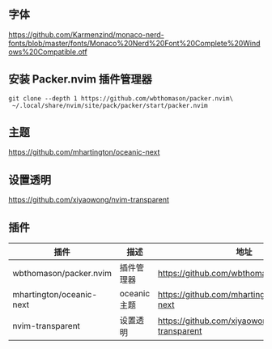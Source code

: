 ## 字体
https://github.com/Karmenzind/monaco-nerd-fonts/blob/master/fonts/Monaco%20Nerd%20Font%20Complete%20Windows%20Compatible.otf

## 安装 Packer.nvim 插件管理器
```
git clone --depth 1 https://github.com/wbthomason/packer.nvim\
 ~/.local/share/nvim/site/pack/packer/start/packer.nvim
```

## 主题
https://github.com/mhartington/oceanic-next

## 设置透明
https://github.com/xiyaowong/nvim-transparent

## 插件

| 插件                     | 描述         | 地址                                        |
| ------------------------ | ------------ | ------------------------------------------- |
| wbthomason/packer.nvim   | 插件管理器   | https://github.com/wbthomason/packer.nvim   |
| mhartington/oceanic-next | oceanic 主题 | https://github.com/mhartington/oceanic-next |
| nvim-transparent         | 设置透明      | https://github.com/xiyaowong/nvim-transparent |
